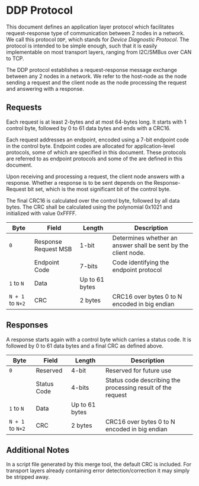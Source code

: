 # DDP Protocol

This document defines an application layer protocol which facilitates request-response type of communication between 2 nodes in a network.
We call this protocol `DDP`, which stands for _Device Diagnostic Protocol_.
The protocol is intended to be simple enough, such that it is easily implementable on most transport layers, ranging from I2C/SMBus over CAN to TCP.

The DDP protocol establishes a request-response message exchange between any 2 nodes in a network.
We refer to the host-node as the node sending a request and the client node as the node processing the request and answering with a response.

## Requests

Each request is at least 2-bytes and at most 64-bytes long. It starts with 1 control byte, followed by 0 to 61 data bytes and ends with a CRC16.

Each request addresses an endpoint, encoded using a 7-bit endpoint code in the control byte.
Endpoint codes are allocated for application-level protocols, some of which are specified in this document. These protocols are referred to as endpoint protocols and some of the are defined in this document.

Upon receiving and processing a request, the client node answers with a response. Whether a response is to be sent depends on the Response-Request bit set, which is the most significant bit of the control byte.

The final CRC16 is calculated over the control byte, followed by all data bytes. The CRC shall be calculated using the polynomial 0x1021 and initialized with value 0xFFFF.

| Byte             | Field                | Length         | Description                                                    |
| ---------------- | -------------------- | -------------- | -------------------------------------------------------------- |
| `0`              | Response Request MSB | 1-bit          | Determines whether an answer shall be sent by the client node. |
|                  | Endpoint Code        | 7-bits         | Code identifying the endpoint protocol                         |
| `1` to `N`       | Data                 | Up to 61 bytes |                                                                |
| `N + 1` to `N+2` | CRC                  | 2 bytes        | CRC16 over bytes 0 to N encoded in big endian                  |

## Responses

A response starts again with a control byte which carries a status code. It is followed by 0 to 61 data bytes and a final CRC as defined above.

| Byte             | Field       | Length         | Description                                                 |
| ---------------- | ----------- | -------------- | ----------------------------------------------------------- |
| `0`              | Reserved    | 4-bit          | Reserved for future use                                     |
|                  | Status Code | 4-bits         | Status code describing the processing result of the request |
| `1` to `N`       | Data        | Up to 61 bytes |                                                             |
| `N + 1` to `N+2` | CRC         | 2 bytes        | CRC16 over bytes 0 to N encoded in big endian               |

## Additional Notes

In a script file generated by this merge tool, the default CRC is included.
For transport layers already containing error detection/correction it may simply be stripped away.
